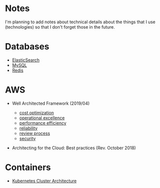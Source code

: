 # Notes

I'm planning to add notes about technical details about the things that I use (technologies) so that I don't forget those in the future.

# Databases

- [ElasticSearch](elasticsearch/)
- [MySQL](mysql/)
- [Redis](redis/)

# AWS

- Well Architected Framework (2019/04)
  - [cost optimization](aws_well_architected_framework/cost_optimization.md)
  - [operational excellence](aws_well_architected_framework/operational_excellence.md)
  - [performance efficiency](aws_well_architected_framework/performance_efficiency.md)
  - [reliability](aws_well_architected_framework/reliability.md)
  - [review process](aws_well_architected_framework/review_process.md)
  - [security](aws_well_architected_framework/security.md)

- Architecting for the Cloud: Best practices (Rev. October 2018)

# Containers

- [Kubernetes Cluster Architecture](containers/kubernetes_cluster_architecture.md)
